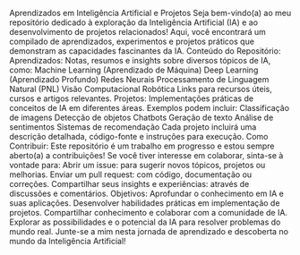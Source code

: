 Aprendizados em Inteligência Artificial e Projetos
Seja bem-vindo(a) ao meu repositório dedicado à exploração da Inteligência Artificial (IA) e ao desenvolvimento de projetos relacionados! Aqui, você encontrará um compilado de aprendizados, experimentos e projetos práticos que demonstram as capacidades fascinantes da IA.
Conteúdo do Repositório:
Aprendizados:
Notas, resumos e insights sobre diversos tópicos de IA, como:
Machine Learning (Aprendizado de Máquina)
Deep Learning (Aprendizado Profundo)
Redes Neurais
Processamento de Linguagem Natural (PNL)
Visão Computacional
Robótica
Links para recursos úteis, cursos e artigos relevantes.
Projetos:
Implementações práticas de conceitos de IA em diferentes áreas.
Exemplos podem incluir:
Classificação de imagens
Detecção de objetos
Chatbots
Geração de texto
Análise de sentimentos
Sistemas de recomendação
Cada projeto incluirá uma descrição detalhada, código-fonte e instruções para execução.
Como Contribuir:
Este repositório é um trabalho em progresso e estou sempre aberto(a) a contribuições! Se você tiver interesse em colaborar, sinta-se à vontade para:
Abrir um issue: para sugerir novos tópicos, projetos ou melhorias.
Enviar um pull request: com código, documentação ou correções.
Compartilhar seus insights e experiências: através de discussões e comentários.
Objetivos:
Aprofundar o conhecimento em IA e suas aplicações.
Desenvolver habilidades práticas em implementação de projetos.
Compartilhar conhecimento e colaborar com a comunidade de IA.
Explorar as possibilidades e o potencial da IA para resolver problemas do mundo real.
Junte-se a mim nesta jornada de aprendizado e descoberta no mundo da Inteligência Artificial!
